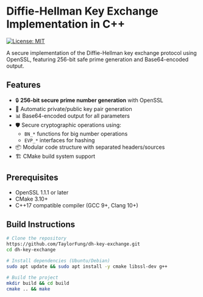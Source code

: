 # Diffie-Hellman Key Exchange Implementation in C++

[![License: MIT](https://img.shields.io/badge/License-MIT-yellow.svg)](https://opensource.org/licenses/MIT)

A secure implementation of the Diffie-Hellman key exchange protocol using OpenSSL, featuring 256-bit safe prime generation and Base64-encoded output.

## Features

- 🔒 **256-bit secure prime number generation** with OpenSSL
- 🔑 Automatic private/public key pair generation
- 📊 Base64-encoded output for all parameters
- 🛡️ Secure cryptographic operations using:
  - `BN_*` functions for big number operations
  - `EVP_*` interfaces for hashing
- 📦 Modular code structure with separated headers/sources
- 🏗️ CMake build system support

## Prerequisites

- OpenSSL 1.1.1 or later
- CMake 3.10+
- C++17 compatible compiler (GCC 9+, Clang 10+)

## Build Instructions

```bash
# Clone the repository
https://github.com/TaylorFung/dh-key-exchange.git
cd dh-key-exchange

# Install dependencies (Ubuntu/Debian)
sudo apt update && sudo apt install -y cmake libssl-dev g++

# Build the project
mkdir build && cd build
cmake .. && make